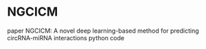 # NGCICM
paper NGCICM: A novel deep learning-based method for predicting circRNA-miRNA interactions python code
